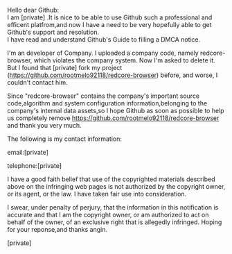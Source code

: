 Hello dear Github:   
I am [private] .It is nice to be able to use Github such a professional and efficent platfrom,and now I have a need to be very hopefully able to get Github's support and resolution.   
I have read and understand Github's Guide to filling a DMCA notice.

I'm an developer of Company. I uploaded a company code, namely redcore-browser, which violates the company system. Now I'm asked to delete it. But I found that [private] fork my project (https://github.com/rootmelo92118/redcore-browser) before, and worse, I couldn't contact him.

Since "redcore-browser" contains the company's important source code,algorithm and system configuration information,belonging to the company's internal data assets,so I hope Github as soon as possible to help us completely remove https://github.com/rootmelo92118/redcore-browser and thank you very much.

The following is my contact information:

email:[private]

telephone:[private]

I have a good faith belief that use of the copyrighted materials described above on the infringing web pages is not authorized by the copyright owner, or its agent, or the law. I have taken fair use into consideration.

I swear, under penalty of perjury, that the information in this notification is accurate and that I am the copyright owner, or am authorized to act on behalf of the owner, of an exclusive right that is allegedly infringed. 
Hoping for your reponse,and thanks angin.

[private]
